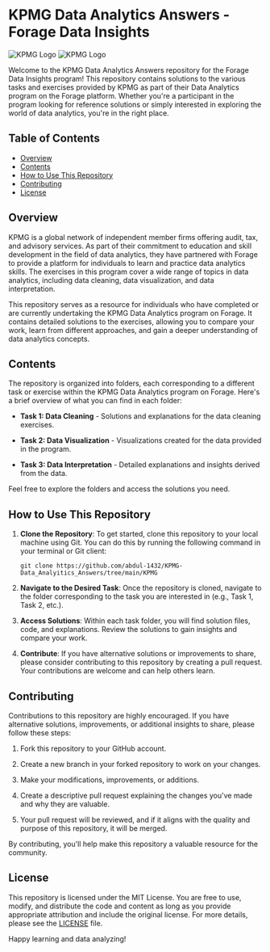 # KPMG Data Analytics Answers - Forage Data Insights

![KPMG Logo](https://www.kpmg.com/logo.png)
![KPMG Logo](https://www.kpmg.com/logo.png)

Welcome to the KPMG Data Analytics Answers repository for the Forage Data Insights program! This repository contains solutions to the various tasks and exercises provided by KPMG as part of their Data Analytics program on the Forage platform. Whether you're a participant in the program looking for reference solutions or simply interested in exploring the world of data analytics, you're in the right place.

## Table of Contents
- [Overview](#overview)
- [Contents](#contents)
- [How to Use This Repository](#how-to-use-this-repository)
- [Contributing](#contributing)
- [License](#license)

## Overview

KPMG is a global network of independent member firms offering audit, tax, and advisory services. As part of their commitment to education and skill development in the field of data analytics, they have partnered with Forage to provide a platform for individuals to learn and practice data analytics skills. The exercises in this program cover a wide range of topics in data analytics, including data cleaning, data visualization, and data interpretation.

This repository serves as a resource for individuals who have completed or are currently undertaking the KPMG Data Analytics program on Forage. It contains detailed solutions to the exercises, allowing you to compare your work, learn from different approaches, and gain a deeper understanding of data analytics concepts.

## Contents

The repository is organized into folders, each corresponding to a different task or exercise within the KPMG Data Analytics program on Forage. Here's a brief overview of what you can find in each folder:

- **Task 1: Data Cleaning** - Solutions and explanations for the data cleaning exercises.

- **Task 2: Data Visualization** - Visualizations created for the data provided in the program.

- **Task 3: Data Interpretation** - Detailed explanations and insights derived from the data.

Feel free to explore the folders and access the solutions you need.

## How to Use This Repository

1. **Clone the Repository**: To get started, clone this repository to your local machine using Git. You can do this by running the following command in your terminal or Git client:
   
   ```
   git clone https://github.com/abdul-1432/KPMG-Data_Analyitics_Answers/tree/main/KPMG
   ```

2. **Navigate to the Desired Task**: Once the repository is cloned, navigate to the folder corresponding to the task you are interested in (e.g., Task 1, Task 2, etc.).

3. **Access Solutions**: Within each task folder, you will find solution files, code, and explanations. Review the solutions to gain insights and compare your work.

4. **Contribute**: If you have alternative solutions or improvements to share, please consider contributing to this repository by creating a pull request. Your contributions are welcome and can help others learn.

## Contributing

Contributions to this repository are highly encouraged. If you have alternative solutions, improvements, or additional insights to share, please follow these steps:

1. Fork this repository to your GitHub account.

2. Create a new branch in your forked repository to work on your changes.

3. Make your modifications, improvements, or additions.

4. Create a descriptive pull request explaining the changes you've made and why they are valuable.

5. Your pull request will be reviewed, and if it aligns with the quality and purpose of this repository, it will be merged.

By contributing, you'll help make this repository a valuable resource for the community.

## License

This repository is licensed under the MIT License. You are free to use, modify, and distribute the code and content as long as you provide appropriate attribution and include the original license. For more details, please see the [LICENSE](LICENSE) file.

Happy learning and data analyzing!
